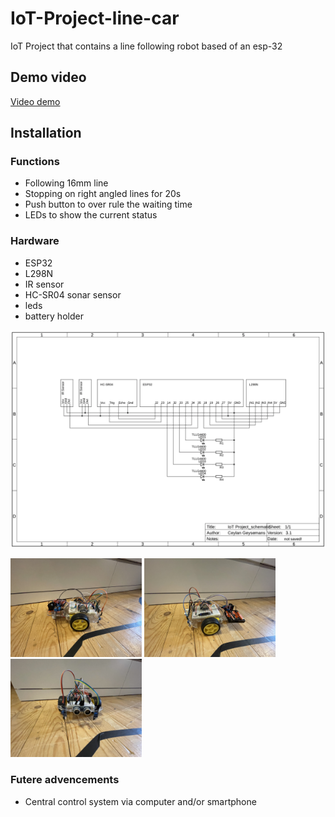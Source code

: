 # IoT-Project-line-car
IoT Project that contains a line following robot based of an esp-32

## Demo video

[Video demo](https://youtu.be/iaCew8t6V14)

## Installation

### Functions

* Following 16mm line
* Stopping on right angled lines for 20s
* Push button to over rule the waiting time
* LEDs to show the current status

### Hardware

* ESP32
* L298N
* IR sensor
* HC-SR04 sonar sensor
* leds
* battery holder

![Schematic](https://raw.githubusercontent.com/Ceylan-Geysemans/IoT-Project-line-car/main/Images/Screen%20Shot%202021-05-17%20at%2021.12.24.png)

<img src="https://raw.githubusercontent.com/Ceylan-Geysemans/IoT-Project-line-car/main/Images/IMG_0068.jpeg" alt="Image of Setup" width="210"/>
<img src="https://raw.githubusercontent.com/Ceylan-Geysemans/IoT-Project-line-car/main/Images/IMG_0069.jpeg" alt="Image of Setup" width="210"/>
<img src="https://raw.githubusercontent.com/Ceylan-Geysemans/IoT-Project-line-car/main/Images/IMG_0070.jpeg" alt="Image of Setup" width="210"/>

### Futere advencements

* Central control system via computer and/or smartphone
